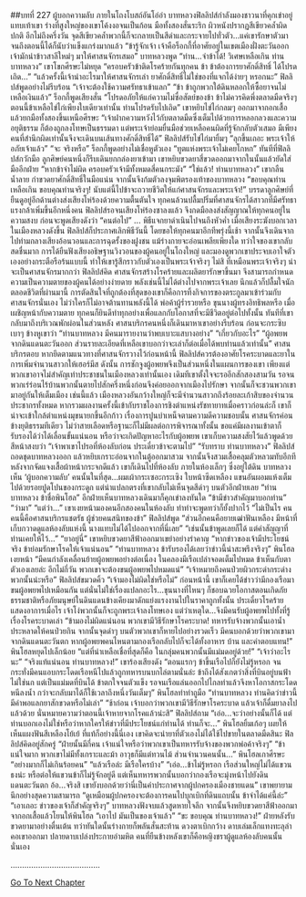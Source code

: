 ##บทที่ 227 ผู้บอกความลับ
ภายในโถงโบสถ์อันโอ่อ่า บาทหลวงฟิลลิปส์กำลังมองชาวนาที่คุกเข่าอยู่แทบเท้าเขา
ร่างที่สูงใหญ่ของเขาโค้งงอจนเป็นก้อน มือทั้งสองสั่นระริก ผิวหนังปรากฏสีเขียวคล้ำผิดปกติ อีกไม่ถึงครึ่งวัน จุดสีเขียวคล้ำพวกนี้ก็จะกลายเป็นสีดำและกระจายไปทั่วตัว...แค่เขารักษาตัวมาจนถึงตอนนี้ได้ก็นับว่าแข็งแกร่งมากแล้ว
“ข้ารู้จักเจ้า เจ้าคือร็อกกี้ที่อาศัยอยู่ในเขตเมืองฝั่งตะวันออก เจ้ามักนำข้าวสาลีใหม่ๆ มาให้ศาสนจักรเสมอ” บาทหลวงพูด
“ท่าน...จำข้าได้! วิเศษเหลือเกิน ท่านบาทหลวง” เขาโขกศีรษะไม่หยุด “ครอบครัวข้าติดโรคร้ายกันทุกคน ข้า ข้าต้องการยาศักดิ์สิทธิ์ ได้โปรดเถิด...”
“แล้วครั้งนี้เจ้านำอะไรมาให้ศาสนจักรเล่า ยาศักดิ์สิทธิ์ไม่ใช่ของที่แจกได้ง่ายๆ หรอกนะ” ฟิลลิปส์พูดอย่างไม่รีบร้อน “เจ้าจะต้องใช้ความศรัทธาเข้าแลก”
“ข้า ข้าถูกพวกใต้ดินหลอกให้ซื้อยาจนไม่เหลือเงินแล้ว” ร็อกกี้พูดเสียงสั่น “โปรดอภัยให้แก่ความไม่ซื่อสัตย์ของข้า ข้าไม่ควรคิดพึ่งตลาดมืดจริงๆ ตอนนี้ข้าเหลือไข่ไก่เพียงใบเดียวเท่านั้น ท่านโปรดรับไปเถิด” เขาหยิบไข่ไก่กลมๆ ออกมาจากอกเสื้อ แล้วยกมือทั้งสองขึ้นเหนือศีรษะ
“เจ้าฝากความหวังไว้กับตลาดมืดซึ่งเต็มไปด้วยการหลอกลวงและความอยุติธรรม ก็ต้องถูกลงโทษเป็นธรรมดา แต่พระเจ้าย่อมยื่นมือช่วยเหลือคนผิดที่รู้จักกลับตัวเสมอ มีเพียงคนที่สำนึกผิดเท่านั้นจึงจะเดินบนเส้นทางศักดิ์สิทธิ์ได้” ฟิลลิปส์รับไข่ไก่มายิ้มๆ “ลุกขึ้นเถอะ พระเจ้าให้อภัยเจ้าแล้ว”
“จะ จริงหรือ” ร็อกกี้พูดอย่างไม่เชื่อหูตัวเอง
“ทูตแห่งพระเจ้าไม่เคยโกหก” ทันทีที่ฟิลลิปส์กวักมือ ลูกศิษย์คนหนึ่งก็รีบเดินยกกล่องยาเข้ามา เขาหยิบขวดยาสี่ขวดออกมาจากในนั้นแล้วยัดใส่มืออีกฝ่าย “หากข้าจำไม่ผิด ครอบครัวเจ้ามีทั้งหมดสี่คนกระมัง”
“ใช่แล้ว! ท่านบาทหลวง” เขากลืนน้ำลาย กำขวดยาศักดิ์สิทธิ์ในมือแน่น จากนั้นจึงก้มตัวลงจุมพิตรองเท้าของบาทหลวง “ขอบคุณท่านเหลือเกิน ขอบคุณท่านจริงๆ! นับแต่นี้ไปข้าจะถวายชีวิตให้แก่ศาสนจักรและพระเจ้า!”
บรรดาลูกศิษย์ที่ยืนดูอยู่อีกด้านต่างส่งเสียงโห่ร้องด้วยความตื้นตันใจ ทุกคนล้วนปลื้มปริ่มที่ศาสนจักรได้สาวกที่มีศรัทธาแรงกล้าเพิ่มขึ้นอีกหนึ่งคน
ฟิลลิปส์รอจนเสียงโห่ร้องซาลงแล้ว จึงกดมือลงส่งสัญญาณให้ทุกคนอยู่ในความสงบ ก่อนจะพูดเสียงดังว่า “คนต่อไป”
...
พิธีแจกยาดำเนินไปจนถึงหัวค่ำ
เมื่อเสียงระฆังบอกเวลาในเมืองหลวงดังขึ้น ฟิลลิปส์ก็ประกาศเลิกพิธีวันนี้ โดยขอให้ทุกคนมาอีกทีพรุ่งนี้เช้า จากนั้นจึงเดินจากไปท่ามกลางเสียงอ้อนวอนและการฉุดรั้งของฝูงชน
แม้ร่างกายจะอ่อนเพลียเพียงใด ทว่าใจของเขากลับสดชื่นมาก การได้ยืนฟังเสียงอธิษฐานวิงวอนของผู้คนอยู่ในโถงใหญ่ และมองดูพวกเขาประจบเอาใจตัวเองอย่างกระตือรือร้นแบบนี้ ทำให้เขารู้สึกราวกับตัวเองเป็นพระเจ้าจริงๆ
ไม่สิ ที่เหมือนพระเจ้าจริงๆ น่าจะเป็นศาสนจักรมากกว่า ฟิลลิปส์คิด ศาสนจักรสร้างโรคร้ายและผลิตยารักษาขึ้นมา จึงสามารถกำหนดความเป็นความตายของผู้คนได้อย่างง่ายดาย พลังเช่นนี้ไม่ได้ต่างไปจากพระเจ้าเลย นึกแล้วก็ปลื้มใจนัก ตลอดชีวิตที่ผ่านมานี้ การตัดสินใจที่ถูกต้องที่สุดของเขาก็คือการทิ้งกิจการของตระกูลมาเข้าร่วมกับศาสนจักรนั่นเอง
ไม่ว่าใครก็ไม่อาจต้านทานพลังนี้ได้ พ่อค้าผู้ร่ำรวยหรือ ขุนนางผู้ทรงอิทธิพลหรือ เมื่อเผชิญหน้ากับความตาย ทุกคนก็ยินดีทำทุกอย่างเพื่อแลกกับโอกาสที่จะมีชีวิตอยู่ต่อไปทั้งนั้น
ทันทีที่เขากลับมาถึงบริเวณพักผ่อนในส่วนหลัง ศาสนบริกรคนหนึ่งก็เดินมาหาเขาอย่างรีบร้อน ก่อนจะกระซิบเบาๆ ข้างหูเขาว่า “ท่านบาทหลวง มีคนมารายงานว่าพบเบาะแสบางอย่าง”
“เกี่ยวกับอะไร”
“ผู้อพยพจากดินแดนตะวันออก ส่วนรายละเอียดที่เหลือเขาบอกว่าจะเล่าก็ต่อเมื่อได้พบท่านแล้วเท่านั้น” ศาสนบริกรตอบ
หากยึดตามแนวทางที่ศาสนจักรวางไว้ก่อนหน้านี้ ฟิลลิปส์ควรต้องอาศัยโรคระบาดและยาในการเพิ่มจำนวนสาวกให้เฮอร์มีส ดังนั้น การชักจูงผู้อพยพจึงเป็นส่วนหนึ่งในแผนการของเขา เพียงแต่พวกเขาอาจไม่สำคัญเท่าประชาชนในเมืองหลวงเท่านั้นเอง เดิมทีเขาตั้งใจจะรออีกสักสองสามวัน รอจนพวกเร่ร่อนไร้บ้านพวกนั้นตายไปสักครึ่งหนึ่งก่อนจึงค่อยออกจากเมืองไปรักษา จากนั้นก็จะชวนพวกเขามาอยู่กันให้เต็มเมือง เช่นนี้แล้ว เมืองหลวงอันกว้างใหญ่ก็จะมีจำนวนสาวกถึงร้อยละเก้าสิบของจำนวนประชากรทั้งหมด หากรวมผลงานครั้งนี้เข้ากับราชโองการชิงตำแหน่งรัชทายาทเมื่อคราวก่อนล่ะก็ เขาก็น่าจะเข้าใกล้ตำแหน่งมุขนายกขึ้นอีกก้าว
เรื่องการปูนบำเหน็จตามความดีความชอบนั้น ศาสนจักรค่อนข้างยุติธรรมทีเดียว ไม่ว่าสายเลือดหรือฐานะก็ไม่มีผลต่อการพิจารณาทั้งนั้น ขอแค่มีผลงานเข้าตาก็รับรองได้ว่าได้เลื่อนขั้นแน่นอน
หรือว่าจะเกิดปัญหาอะไรกับผู้อพยพ
เขาเก็บความสงสัยไว้แล้วพูดด้วยสีหน้าสงบว่า “เจ้าพาเขาไปรอที่ห้องลับก่อน ประเดี๋ยวข้าจะตามไป”
“รับทราบ ท่านบาทหลวง”
ฟิลลิปส์ถอดชุดบาทหลวงออก แล้วหยิบเกราะอ่อนจากในตู้ออกมาสวม จากนั้นจึงสวมเสื้อคลุมตัวหลวมทับอีกที หลังจากจัดแจงเสื้อผ้าหน้ากระจกดีแล้ว เขาก็เดินไปที่ห้องลับ
ภายในห้องเล็กๆ ซึ่งอยู่ใต้ดิน บาทหลวงเห็น ‘ผู้บอกความลับ’ คนนั้นในที่สุด...ผมเผ้ากระเซอะกระเซิง ใบหน้าซีดเหลือง แขนอันผอมแห้งเต็มไปด้วยรอยปูดโปนของกระดูก แต่น่าแปลกตรงที่เขากลับไม่เห็นจุดสีดำๆ บนตัวอีกฝ่ายเลย
“ท่านบาทหลวง ข้าชื่อพินโฮล” อีกฝ่ายเห็นบาทหลวงเดินมาก็คุกเข่าลงทันใด “ข้ามีข่าวสำคัญมาบอกท่าน”
“ว่ามา”
“แต่ว่า...” เขาเงยหน้ามองคนอีกสองคนในห้องลับ ทำท่าจะพูดทว่าก็ยั้งปากไว้
“ไม่เป็นไร คนคนนี้คือศาสนบริกรแชตรัธ ผู้ช่วยคนสนิทของข้า” ฟิลลิปส์พูด “ส่วนอีกคนคือยายเฒ่าฟันเหลือง มีหน้าที่เก็บกวาดดูแลห้องลับแห่งนี้ นางแทบไม่ได้ไปออกจากที่นี่เลย”
“เช่นนั้นข้าพูดเลยก็ได้ แต่คำสัญญาที่ท่านเคยให้ไว้...”
“ยาอยู่นี่” เขาหยิบขวดยาสีฟ้าออกมาเขย่าอย่างรำคาญ “หากข่าวของเจ้ามีประโยชน์จริง ข้าย่อมรักษาโรคให้เจ้าแน่นอน”
“ท่านบาทหลวง ข้ารับรองได้เลยว่าข่าวนี้น่าสะพรึงจริงๆ” พินโฮลเงยหน้า “มีคนกำลังเคลื่อนย้ายผู้อพยพอย่างต่อเนื่อง ในคลองมีเรือเปล่าจอดเต็มไปหมด ข้าเห็นกับตาตัวเองเลยล่ะ อีกไม่กี่วัน พวกเขาจะต้องขนผู้อพยพไปหมดแน่”
“เจ้าหมายถึงคนป่วยผิวกระดำกระด่างพวกนั้นน่ะหรือ” ฟิลลิปส์ขมวดคิ้ว “เจ้ามองไม่ผิดใช่หรือไม่”
ก่อนหน้านี้ เขาก็เคยได้ข่าวว่ามีกองเรือมาขนผู้อพยพไปเหมือนกัน แต่นั่นไม่ใช่เรื่องแปลกอะไร...ขุนนางที่ไหนๆ ก็ชอบฉวยโอกาสตอนเกิดภัยธรรมชาติหรือภัยมนุษย์ในดินแดนข้างเคียงมาดักแย่งแรงงานไปในราคาถูกทั้งนั้น ประเดี๋ยวโรคร้ายแสดงอาการเมื่อไร เจ้าโง่พวกนั้นก็จะถูกพระเจ้าลงโทษเอง แต่ว่าเหตุใด...จึงมีคนรับผู้อพยพไปทั้งที่รู้เรื่องโรคระบาดเล่า
“ข้ามองไม่ผิดแน่นอน พวกเขามีวิธีรักษาโรคระบาด! ทหารรับจ้างพวกนั้นเอาน้ำประหลาดให้คนป่วยกิน จากนั้นจุดดำๆ บนตัวพวกเขาก็หายไปอย่างรวดเร็ว มีคนบอกด้วยว่าพวกเขามาจากดินแดนตะวันตก หากผู้อพยพคนไหนตามกองเรือกลับไปก็จะได้ทั้งอาหาร บ้าน และค่าตอบแทน!” พินโฮลหยุดไปเล็กน้อย “แต่ที่น่าเหลือเชื่อที่สุดก็คือ ในกลุ่มคนพวกนั้นมีแม่มดอยู่ด้วย!”
“เจ้าว่าอะไรนะ”
“จริงแท้แน่นอน ท่านบาทหลวง!” เขาร้องเสียงดัง “ตอนแรกๆ ข้าขึ้นเรือไปก็ยังไม่รู้หรอก จนกระทั่งมีคนแอบกระโดดเรือหนีไปแล้วถูกทหารบนบกไล่ตามนั่นล่ะ ข้าถึงได้สังเกตว่าสิ่งที่บินอยู่บนฟ้าไม่ใช่นก แต่เป็นแม่มดที่บินได้ ข้าตกใจจนตัวแข็ง รอจนเรือแล่นออกไปไกลท่าแล้วจึงหาโอกาสกระโดดหนีลงน้ำ กว่าจะกลับมาได้ก็ใช้เวลาถึงหนึ่งวันเต็มๆ” พินโฮลทำท่าถูมือ “ท่านบาทหลวง ท่านคิดว่าข่าวนี้มีค่าพอแลกยาสักขวดหรือไม่เล่า”
“ช้าก่อน เจ้าบอกว่าพวกเขามีวิธีรักษาโรคระบาด แล้วเจ้าก็ดื่มยาลงไปแล้วด้วย นั่นหมายความว่าตอนนี้เจ้าหายจากโรคแล้วน่ะสิ” ฟิลลิปส์ถาม
“เอ่อ...จะว่าอย่างนั้นก็ได้ แต่ท่านบอกเองไม่ใช่หรือว่าหากใครให้ข่าวที่มีประโยชน์แก่ท่านได้ ท่านก็จะ...” พินโฮลยิ้มเก้อๆ เผยให้เห็นแผงฟันสีเหลืองโย้เย้
ที่แท้ก็อย่างนี้นี่เอง เขาคิดจะนำยาที่ตัวเองไม่ได้ใช้ไปขายในตลาดมืดสินะ ฟิลลิปส์คิดอยู่สักครู่ “ฝ่ายนั้นมีกี่คน เจ้าแน่ใจหรือว่าพวกเขาเป็นทหารรับจ้างของพวกพ่อค้าจริงๆ”
“ข้าแน่ใจมาก พวกเขาไม่มีทั้งเกราะและม้า อาวุธก็มีแต่ทวนไม้ ส่วนจำนวนคนนั้น...” พินโฮลเกาศีรษะ “อย่างมากก็ไม่เกินร้อยคน”
“แล้วเรือล่ะ มีเรือใครบ้าง”
“เอ่อ...ข้าไม่รู้หรอก เรือส่วนใหญ่ไม่ได้แขวนธงน่ะ หรือต่อให้แขวนข้าก็ไม่รู้จักอยู่ดี แต่เห็นทหารพวกนั้นบอกว่ากองเรือจะมุ่งหน้าไปยังดินแดนตะวันตก อ้อ...จริงสิ เขายังบอกด้วยว่านี่เป็นคำประกาศจากผู้ปกครองเมืองชายแดน” เขาพยายามนึกอย่างสุดความสามารถ “ดูเหมือนผู้ปกครองจะต้องการคนไปบุกเบิกที่ดินแถบนั้น ข้าจำได้แค่นี้ล่ะ”
“เอาเถอะ ข่าวของเจ้าก็สำคัญจริงๆ” บาทหลวงฟังจบแล้วสูดหายใจลึก จากนั้นจึงหยิบขวดยาสีฟ้าออกมาจากอกเสื้อแล้วโยนให้พินโฮล “เอาไป มันเป็นของเจ้าแล้ว”
“ขะ ขอบคุณ ท่านบาทหลวง!” ฝ่ายหลังรับขวดยามาอย่างตื่นเต้น ทว่าทันใดนั้นร่างกายก็พลันสั่นสะท้าน ดวงตาเบิกกว้าง ดาบเล่มเล็กแทงทะลุลำคอเขาออกมา ปลายดาบเปล่งประกายอำมหิต คนที่ยืนข้างหลังเขาก็คือหญิงชราผู้ดูแลห้องลับคนนั้นนั่นเอง


.......................................




[Go To Next Chapter]( ./140.md)